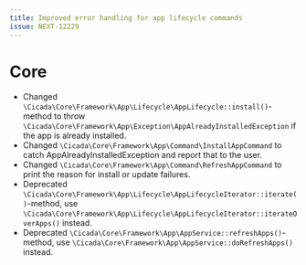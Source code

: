 ```yaml
---
title: Improved error handling for app lifecycle commands
issue: NEXT-12229
---
```

# Core
* Changed `\Cicada\Core\Framework\App\Lifecycle\AppLifecycle::install()`-method to throw `\Cicada\Core\Framework\App\Exception\AppAlreadyInstalledException` if the app is already installed.
* Changed `\Cicada\Core\Framework\App\Command\InstallAppCommand` to catch AppAlreadyInstalledException and report that to the user.
* Changed `\Cicada\Core\Framework\App\Command\RefreshAppCommand` to print the reason for install or update failures.
* Deprecated `\Cicada\Core\Framework\App\Lifecycle\AppLifecycleIterator::iterate()`-method, use `\Cicada\Core\Framework\App\Lifecycle\AppLifecycleIterator::iterateOverApps()` instead. 
* Deprecated `\Cicada\Core\Framework\App\AppService::refreshApps()`-method, use `\Cicada\Core\Framework\App\AppService::doRefreshApps()` instead. 
